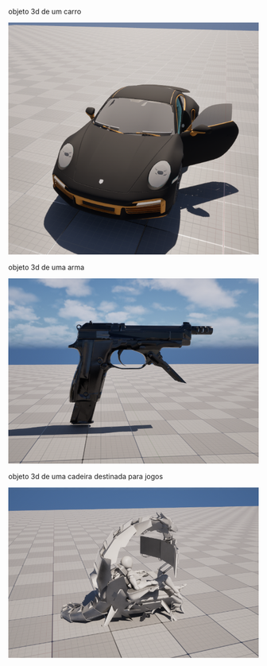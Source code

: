 objeto 3d de um carro

![alt text](carro.png)

objeto 3d de uma arma

![alt text](arma.png)

objeto 3d de uma cadeira destinada para jogos

![alt text](cadeiragamer.png)